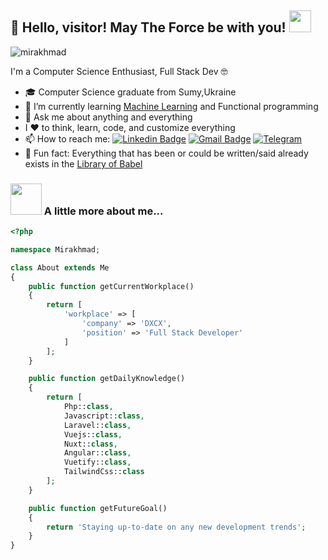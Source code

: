 ## 👋 Hello, visitor! May The Force be with you! <img src="https://media.giphy.com/media/WUlplcMpOCEmTGBtBW/giphy.gif" width="35">

<p align="left"> <img src="https://komarev.com/ghpvc/?username=rin4ik" alt="mirakhmad" /> </p> 

I'm a Computer Science Enthusiast, Full Stack Dev 🤓
- 🎓 Computer Science graduate from Sumy,Ukraine
- 🌱 I’m currently learning [Machine Learning](https://www.coursera.org/learn/machine-learning) and Functional programming
- 💬 Ask me about anything and everything 
- I ❤️ to think, learn, code, and customize everything
- 📫 How to reach me:
[![Linkedin Badge](https://img.shields.io/badge/-LinkedIn-blue?style=flat-square&logo=Linkedin&logoColor=white&link=https://www.linkedin.com/in/mirakhmad-mirzajanov/)](https://www.linkedin.com/in/mirakhmad-mirzajanov/) 
[![Gmail Badge](https://img.shields.io/badge/-Gmail-c14438?style=flat-square&logo=Gmail&logoColor=white&link=mailto:m.mirakhmad.com)](mailto:m.mirakhmad@gmail.com) 
[![Telegram](https://img.shields.io/badge/-TELEGRAM-2CA5E0?style=flat-squaree&logo=telegram&logoColor=white)](https://t.me/Rin4ik94)
- 👾 Fun fact: Everything that has been or could be written/said already exists in the [Library of Babel](https://libraryofbabel.info/)

### <img src="https://media.giphy.com/media/VgCDAzcKvsR6OM0uWg/giphy.gif" width="50"> A little more about me... 
```php
<?php

namespace Mirakhmad;

class About extends Me
{
    public function getCurrentWorkplace()
    {
        return [
            'workplace' => [
                'company' => 'DXCX',
                'position' => 'Full Stack Developer'         
            ]
        ];
    }

    public function getDailyKnowledge()
    {
        return [
            Php::class,
            Javascript::class,
            Laravel::class,
            Vuejs::class,
            Nuxt::class,
            Angular::class,
            Vuetify::class,
            TailwindCss::class 
        ];
    }

    public function getFutureGoal()
    {
        return 'Staying up-to-date on any new development trends';
    }
}
``` 
